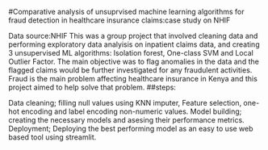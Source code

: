 #Comparative analysis of unsuprvised machine learning algorithms for fraud detection in healthcare insurance claims:case study on NHIF

Data source:NHIF
This was a group project that involved cleaning data and performing exploratory data analyisis on inpatient claims data, and creating 3 unsupervised ML algorithms: Isolation forest, One-class SVM and Local Outlier Factor.
The main objective was to flag anomalies in the data and the flagged claims would be further investigated for any fraudulent activities. Fraud is the main problem affecting healthcare insurance in Kenya and this project aimed to help solve that problem.
##steps:

Data cleaning; filling null values using KNN imputer, Feature selection, one-hot encoding and label encoding non-numeric values.
Model building; creating the necessary models and asesing their performance metrics.
Deployment; Deploying the best performing model as an easy to use web based tool using streamlit.

